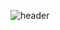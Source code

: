 ![header](https://capsule-render.vercel.app/api?type=waving&height=400&text=Welcome&fontSize=90&desc=ssongjj's%20GitHub&descSize=30&descAlign=60&descAlignY=60&color=99CCFF&&fontColor=FFFFFF)

  
 <br/>
 <br/>
  
